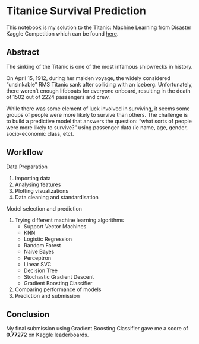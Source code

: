 # Titanice Survival Prediction

This notebook is my solution to the Titanic: Machine Learning from Disaster Kaggle Competition which can be found [here](https://www.kaggle.com/c/titanic).

## Abstract
The sinking of the Titanic is one of the most infamous shipwrecks in history.

On April 15, 1912, during her maiden voyage, the widely considered “unsinkable” RMS Titanic sank after colliding with an iceberg. Unfortunately, there weren’t enough lifeboats for everyone onboard, resulting in the death of 1502 out of 2224 passengers and crew.

While there was some element of luck involved in surviving, it seems some groups of people were more likely to survive than others.
The challenge is to build a predictive model that answers the question: “what sorts of people were more likely to survive?” using passenger data (ie name, age, gender, socio-economic class, etc). 

## Workflow

Data Preparation
1. Importing data
2. Analysing features
3. Plotting visualizations
4. Data cleaning and standardisation

Model selection and prediction
1. Trying different machine learning algorithms
    * Support Vector Machines
    * KNN
    * Logistic Regression
    * Random Forest
    * Naive Bayes
    * Perceptron
    * Linear SVC
    * Decision Tree
    * Stochastic Gradient Descent
    * Gradient Boosting Classifier
2. Comparing performance of models
3. Prediction and submission

## Conclusion

My final submission using Gradient Boosting Classifier gave me a score of **0.77272** on Kaggle leaderboards.
